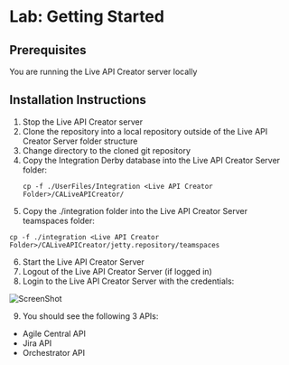 # Lab: Getting Started

## Prerequisites 
 You are running the Live API Creator server locally 

## Installation Instructions 
1.  Stop the Live API Creator server
2.  Clone the repository into a local repository outside of the Live API Creator Server folder structure 
3.  Change directory to the cloned git repository 
4.  Copy the Integration Derby database into the Live API Creator Server folder:
    ```
    cp -f ./UserFiles/Integration <Live API Creator Folder>/CALiveAPICreator/
    ```
5.  Copy the ./integration folder into the Live API Creator Server teamspaces folder:
   ``` 
   cp -f ./integration <Live API Creator Folder>/CALiveAPICreator/jetty.repository/teamspaces 
   ```
6.  Start the Live API Creator Server 
7.  Logout of the Live API Creator Server (if logged in)
8.  Login to the Live API Creator Server with the credentials:

![ScreenShot](/images/login.png, "CA Live API Creator Login")

9.  You should see the following 3 APIs:
* Agile Central API
* Jira API
* Orchestrator API 
